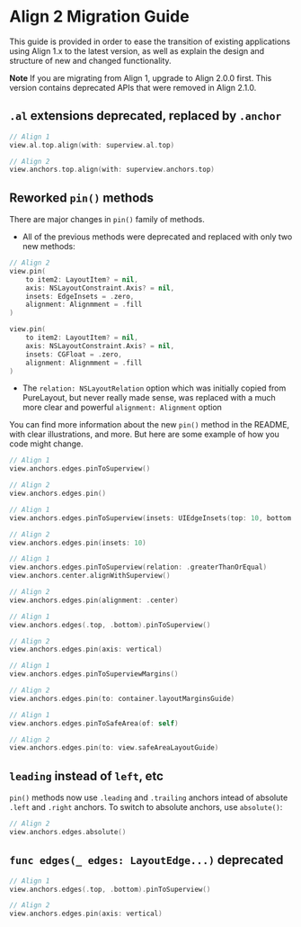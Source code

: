 # Align 2 Migration Guide

This guide is provided in order to ease the transition of existing applications using Align 1.x to the latest version, as well as explain the design and structure of new and changed functionality.

**Note** If you are migrating from Align 1, upgrade to Align 2.0.0 first. This version contains deprecated APIs that were removed in Align 2.1.0.

## `.al` extensions deprecated, replaced by `.anchor`

```swift
// Align 1
view.al.top.align(with: superview.al.top)

// Align 2
view.anchors.top.align(with: superview.anchors.top)
```

## Reworked `pin()` methods

There are major changes in `pin()` family of methods.

- All of the previous methods were deprecated and replaced with only two new methods:

```swift
// Align 2
view.pin(
    to item2: LayoutItem? = nil,
    axis: NSLayoutConstraint.Axis? = nil,
    insets: EdgeInsets = .zero,
    alignment: Alignmment = .fill
)

view.pin(
    to item2: LayoutItem? = nil,
    axis: NSLayoutConstraint.Axis? = nil,
    insets: CGFloat = .zero,
    alignment: Alignmment = .fill
)
```

- The `relation: NSLayoutRelation` option which was initially copied from PureLayout, but never really made sense, was replaced with a much more clear and powerful `alignment: Alignment` option

You can find more information about the new `pin()` method in the README, with clear illustrations, and more. But here are some example of how you code might change.

```swift
// Align 1
view.anchors.edges.pinToSuperview()

// Align 2
view.anchors.edges.pin()
```

```swift
// Align 1
view.anchors.edges.pinToSuperview(insets: UIEdgeInsets(top: 10, bottom: 10, right: 10, top: 10))

// Align 2
view.anchors.edges.pin(insets: 10)
```

```swift
// Align 1
view.anchors.edges.pinToSuperview(relation: .greaterThanOrEqual)
view.anchors.center.alignWithSuperview()

// Align 2
view.anchors.edges.pin(alignment: .center)
```

```swift
// Align 1
view.anchors.edges(.top, .bottom).pinToSuperview()

// Align 2
view.anchors.edges.pin(axis: vertical)
```

```swift
// Align 1
view.anchors.edges.pinToSuperviewMargins()

// Align 2
view.anchors.edges.pin(to: container.layoutMarginsGuide)
```

```swift
// Align 1
view.anchors.edges.pinToSafeArea(of: self)

// Align 2
view.anchors.edges.pin(to: view.safeAreaLayoutGuide)
```

## `leading` instead of `left`, etc

`pin()` methods now use `.leading` and `.trailing` anchors intead of absolute `.left` and `.right` anchors. To switch to absolute anchors, use `absolute()`:

```swift
// Align 2
view.anchors.edges.absolute()
```

## `func edges(_ edges: LayoutEdge...)` deprecated

```swift
// Align 1
view.anchors.edges(.top, .bottom).pinToSuperview()

// Align 2
view.anchors.edges.pin(axis: vertical)
```

